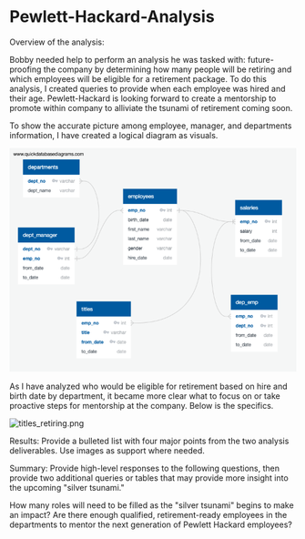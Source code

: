 # Pewlett-Hackard-Analysis

Overview of the analysis: 

Bobby needed help to perform an analysis he was tasked with: future-proofing the company by determining how many people will be retiring and which employees will be eligible for a retirement package. To do this analysis, I created queries to provide when each employee was hired and their age.
Pewlett-Hackard is looking forward to create a mentorship to promote within company to alliviate the tsunami of retirement coming soon. 

To show the accurate picture among employee, manager, and departments information, I have created a logical diagram as visuals.

![EmployeeDB.png](Resources/EmployeeDB.png)

As I have analyzed who would be eligible for retirement based on hire and birth date by department, it became more clear what to focus on or take proactive steps for mentorship at the company. 
Below is the specifics.

![titles_retiring.png](titles_retiring.png)

Results: Provide a bulleted list with four major points from the two analysis deliverables. Use images as support where needed.

Summary: Provide high-level responses to the following questions, then provide two additional queries or tables that may provide more insight into the upcoming "silver tsunami."

How many roles will need to be filled as the "silver tsunami" begins to make an impact?
Are there enough qualified, retirement-ready employees in the departments to mentor the next generation of Pewlett Hackard employees?

